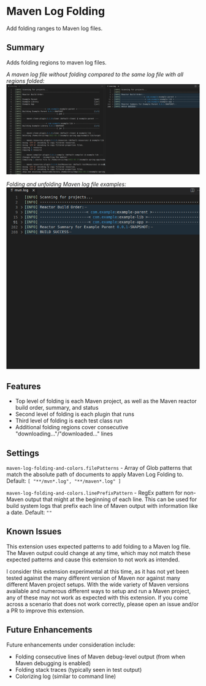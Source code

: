 # Maven Log Folding

Add folding ranges to Maven log files.

## Summary

Adds folding regions to maven log files.

*A maven log file without folding compared to the same log file with all regions folded:*
![](./images/example1.png)

*Folding and unfolding Maven log file examples:*
![](./images/example2.png)

## Features

- Top level of folding is each Maven project, as well as the Maven reactor build order, summary, and status
- Second level of folding is each plugin that runs
- Third level of folding is each test class run
- Additional folding regions cover consecutive "downloading..."/"downloaded..." lines

## Settings

`maven-log-folding-and-colors.filePatterns` - Array of Glob patterns that match the absolute path of documents to apply Maven Log Folding to.  Default: `[ "**/mvn*.log", "**/maven*.log" ]`

`maven-log-folding-and-colors.linePrefixPattern` - RegEx pattern for non-Maven output that might at the beginning of each line.  This can be used for build system logs that prefix each line of Maven output with information like a date.  Default: `""`

## Known Issues

This extension uses expected patterns to add folding to a Maven log file.  The Maven output could change at any time, which may not match these expected patterns and cause this extension to not work as intended.

I consider this extension experimental at this time, as it has not yet been tested against the many different version of Maven nor against many different Maven project setups.  With the wide variety of Maven versions available and numerous different ways to setup and run a Maven project, any of these may not work as expected with this extension.  If you come across a scenario that does not work correctly, please open an issue and/or a PR to improve this extension.

## Future Enhancements

Future enhancements under consideration include:

- Folding consecutive lines of Maven debug-level output (from when Maven debugging is enabled)
- Folding stack traces (typically seen in test output)
- Colorizing log (similar to command line)

